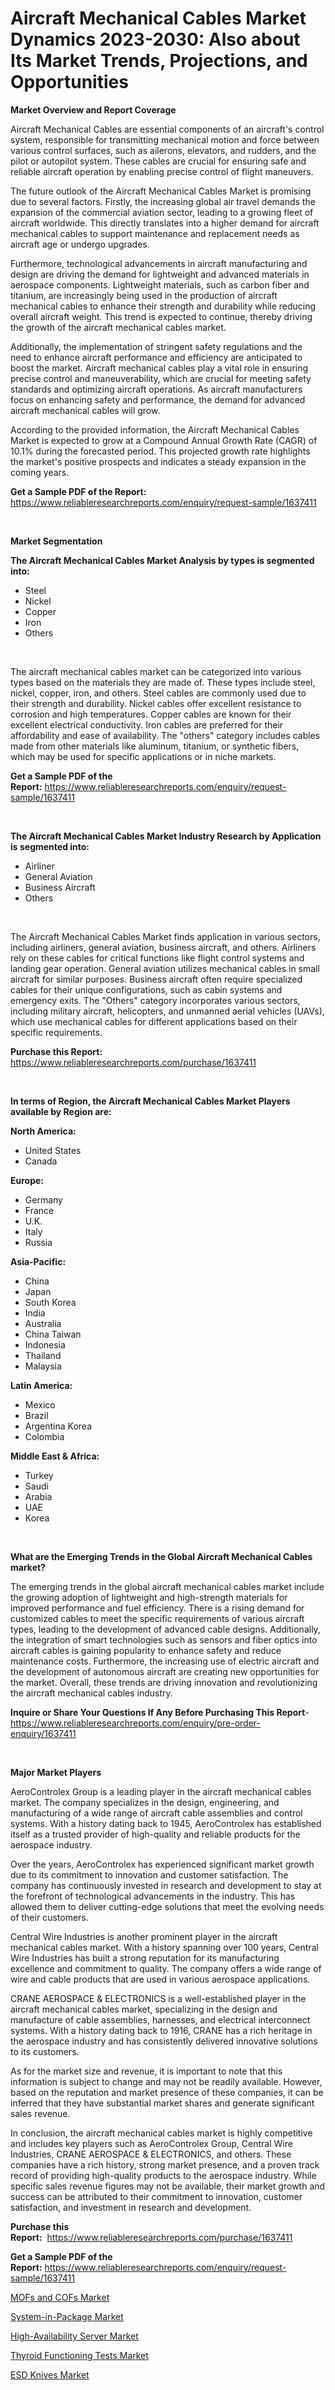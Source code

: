 <p><h1>Aircraft Mechanical Cables Market Dynamics 2023-2030: Also about Its Market Trends, Projections, and Opportunities</h1></p><p><strong>Market Overview and Report Coverage</strong></p>
<p><p>Aircraft Mechanical Cables are essential components of an aircraft's control system, responsible for transmitting mechanical motion and force between various control surfaces, such as ailerons, elevators, and rudders, and the pilot or autopilot system. These cables are crucial for ensuring safe and reliable aircraft operation by enabling precise control of flight maneuvers.</p><p>The future outlook of the Aircraft Mechanical Cables Market is promising due to several factors. Firstly, the increasing global air travel demands the expansion of the commercial aviation sector, leading to a growing fleet of aircraft worldwide. This directly translates into a higher demand for aircraft mechanical cables to support maintenance and replacement needs as aircraft age or undergo upgrades.</p><p>Furthermore, technological advancements in aircraft manufacturing and design are driving the demand for lightweight and advanced materials in aerospace components. Lightweight materials, such as carbon fiber and titanium, are increasingly being used in the production of aircraft mechanical cables to enhance their strength and durability while reducing overall aircraft weight. This trend is expected to continue, thereby driving the growth of the aircraft mechanical cables market.</p><p>Additionally, the implementation of stringent safety regulations and the need to enhance aircraft performance and efficiency are anticipated to boost the market. Aircraft mechanical cables play a vital role in ensuring precise control and maneuverability, which are crucial for meeting safety standards and optimizing aircraft operations. As aircraft manufacturers focus on enhancing safety and performance, the demand for advanced aircraft mechanical cables will grow.</p><p>According to the provided information, the Aircraft Mechanical Cables Market is expected to grow at a Compound Annual Growth Rate (CAGR) of 10.1% during the forecasted period. This projected growth rate highlights the market's positive prospects and indicates a steady expansion in the coming years.</p></p>
<p><strong>Get a Sample PDF of the Report:</strong> <a href="https://www.reliableresearchreports.com/enquiry/request-sample/1637411">https://www.reliableresearchreports.com/enquiry/request-sample/1637411</a></p>
<p>&nbsp;</p>
<p><strong>Market Segmentation</strong></p>
<p><strong>The Aircraft Mechanical Cables Market Analysis by types is segmented into:</strong></p>
<p><ul><li>Steel</li><li>Nickel</li><li>Copper</li><li>Iron</li><li>Others</li></ul></p>
<p>&nbsp;</p>
<p><p>The aircraft mechanical cables market can be categorized into various types based on the materials they are made of. These types include steel, nickel, copper, iron, and others. Steel cables are commonly used due to their strength and durability. Nickel cables offer excellent resistance to corrosion and high temperatures. Copper cables are known for their excellent electrical conductivity. Iron cables are preferred for their affordability and ease of availability. The "others" category includes cables made from other materials like aluminum, titanium, or synthetic fibers, which may be used for specific applications or in niche markets.</p></p>
<p><strong>Get a Sample PDF of the Report:</strong>&nbsp;<a href="https://www.reliableresearchreports.com/enquiry/request-sample/1637411">https://www.reliableresearchreports.com/enquiry/request-sample/1637411</a></p>
<p>&nbsp;</p>
<p><strong>The Aircraft Mechanical Cables Market Industry Research by Application is segmented into:</strong></p>
<p><ul><li>Airliner</li><li>General Aviation</li><li>Business Aircraft</li><li>Others</li></ul></p>
<p>&nbsp;</p>
<p><p>The Aircraft Mechanical Cables Market finds application in various sectors, including airliners, general aviation, business aircraft, and others. Airliners rely on these cables for critical functions like flight control systems and landing gear operation. General aviation utilizes mechanical cables in small aircraft for similar purposes. Business aircraft often require specialized cables for their unique configurations, such as cabin systems and emergency exits. The "Others" category incorporates various sectors, including military aircraft, helicopters, and unmanned aerial vehicles (UAVs), which use mechanical cables for different applications based on their specific requirements.</p></p>
<p><strong>Purchase this Report:</strong>&nbsp; <a href="https://www.reliableresearchreports.com/purchase/1637411">https://www.reliableresearchreports.com/purchase/1637411</a></p>
<p>&nbsp;</p>
<p><strong>In terms of Region, the Aircraft Mechanical Cables Market Players available by Region are:</strong></p>
<p>
    <p> <strong> North America: </strong>
        <ul>
            <li>United States</li>
            <li>Canada</li>
        </ul>
        </p> 
    <p> <strong> Europe: </strong>
        <ul>
            <li>Germany</li>
            <li>France</li>
            <li>U.K.</li>
            <li>Italy</li>
            <li>Russia</li>
        </ul>
        </p> 
    <p> <strong> Asia-Pacific: </strong>
        <ul>
            <li>China</li>
            <li>Japan</li>
            <li>South Korea</li>
            <li>India</li>
            <li>Australia</li>
            <li>China Taiwan</li>
            <li>Indonesia</li>
            <li>Thailand</li>
            <li>Malaysia</li>
        </ul>
        </p> 
    <p> <strong> Latin America: </strong>
        <ul>
            <li>Mexico</li>
            <li>Brazil</li>
            <li>Argentina Korea</li>
            <li>Colombia</li>
        </ul>
        </p> 
    <p> <strong> Middle East & Africa: </strong>
        <ul>
            <li>Turkey</li>
            <li>Saudi</li>
            <li>Arabia</li>
            <li>UAE</li>
            <li>Korea</li>
        </ul>
    </p>
    </p>
<p>&nbsp;</p>
<p><strong>What are the Emerging Trends in the Global Aircraft Mechanical Cables market?</strong></p>
<p><p>The emerging trends in the global aircraft mechanical cables market include the growing adoption of lightweight and high-strength materials for improved performance and fuel efficiency. There is a rising demand for customized cables to meet the specific requirements of various aircraft types, leading to the development of advanced cable designs. Additionally, the integration of smart technologies such as sensors and fiber optics into aircraft cables is gaining popularity to enhance safety and reduce maintenance costs. Furthermore, the increasing use of electric aircraft and the development of autonomous aircraft are creating new opportunities for the market. Overall, these trends are driving innovation and revolutionizing the aircraft mechanical cables industry.</p></p>
<p><strong>Inquire or Share Your Questions If Any Before Purchasing This Report</strong>- <a href="https://www.reliableresearchreports.com/enquiry/pre-order-enquiry/1637411">https://www.reliableresearchreports.com/enquiry/pre-order-enquiry/1637411</a></p>
<p>&nbsp;</p>
<p><strong>Major Market Players</strong></p>
<p><p>AeroControlex Group is a leading player in the aircraft mechanical cables market. The company specializes in the design, engineering, and manufacturing of a wide range of aircraft cable assemblies and control systems. With a history dating back to 1945, AeroControlex has established itself as a trusted provider of high-quality and reliable products for the aerospace industry.</p><p>Over the years, AeroControlex has experienced significant market growth due to its commitment to innovation and customer satisfaction. The company has continuously invested in research and development to stay at the forefront of technological advancements in the industry. This has allowed them to deliver cutting-edge solutions that meet the evolving needs of their customers.</p><p>Central Wire Industries is another prominent player in the aircraft mechanical cables market. With a history spanning over 100 years, Central Wire Industries has built a strong reputation for its manufacturing excellence and commitment to quality. The company offers a wide range of wire and cable products that are used in various aerospace applications.</p><p>CRANE AEROSPACE & ELECTRONICS is a well-established player in the aircraft mechanical cables market, specializing in the design and manufacture of cable assemblies, harnesses, and electrical interconnect systems. With a history dating back to 1916, CRANE has a rich heritage in the aerospace industry and has consistently delivered innovative solutions to its customers.</p><p>As for the market size and revenue, it is important to note that this information is subject to change and may not be readily available. However, based on the reputation and market presence of these companies, it can be inferred that they have substantial market shares and generate significant sales revenue.</p><p>In conclusion, the aircraft mechanical cables market is highly competitive and includes key players such as AeroControlex Group, Central Wire Industries, CRANE AEROSPACE & ELECTRONICS, and others. These companies have a rich history, strong market presence, and a proven track record of providing high-quality products to the aerospace industry. While specific sales revenue figures may not be available, their market growth and success can be attributed to their commitment to innovation, customer satisfaction, and investment in research and development.</p></p>
<p><strong>Purchase this Report:</strong>&nbsp;&nbsp;<a href="https://www.reliableresearchreports.com/purchase/1637411">https://www.reliableresearchreports.com/purchase/1637411</a></p>
<p></p>
<p><strong>Get a Sample PDF of the Report:</strong>&nbsp;<a href="https://www.reliableresearchreports.com/enquiry/request-sample/1637411">https://www.reliableresearchreports.com/enquiry/request-sample/1637411</a></p>
<p><p><a href="https://medium.com/@elisamohr1910/mofs-and-cofs-market-size-growth-forecast-2023-2030-8cd5121e38d3">MOFs and COFs Market</a></p><p><a href="https://www.linkedin.com/pulse/system-in-package-market-size-growth-forecast-from-2023/">System-in-Package Market</a></p><p><a href="https://www.linkedin.com/pulse/high-availability-server-market-size-growth/">High-Availability Server Market</a></p><p><a href="https://www.linkedin.com/pulse/thyroid-functioning-tests-market-size-growth/">Thyroid Functioning Tests Market</a></p><p><a href="https://medium.com/@dylangilbert65/esd-knives-market-size-cagr-trends-2024-2030-551f1995957f">ESD Knives Market</a></p></p>